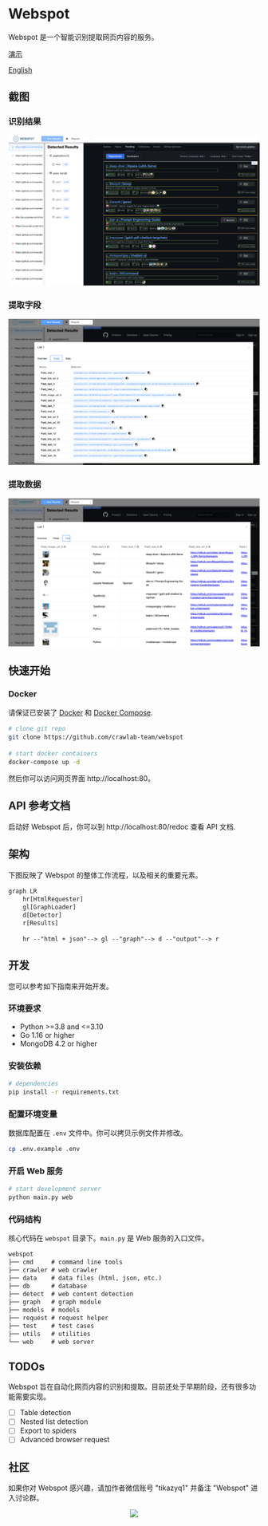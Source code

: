 # Webspot

Webspot 是一个智能识别提取网页内容的服务。

[演示](https://webspot.crawlab.net)

[English](https://github.com/crawlab-team/webspot)

## 截图

### 识别结果

![](./docs/screenshots/screenshot-result-list.png)

### 提取字段

![](./docs/screenshots/screenshot-extracted-fields.png)

### 提取数据

![](./docs/screenshots/screenshot-extracted-data.png)

## 快速开始

### Docker

请保证已安装了 [Docker](https://docs.docker.com/) 和 [Docker Compose](https://docs.docker.com/compose/).

```bash
# clone git repo
git clone https://github.com/crawlab-team/webspot

# start docker containers
docker-compose up -d
```

然后你可以访问网页界面 http://localhost:80。

## API 参考文档

启动好 Webspot 后，你可以到 http://localhost:80/redoc 查看 API 文档.

## 架构

下图反映了 Webspot 的整体工作流程，以及相关的重要元素。

```mermaid
graph LR
    hr[HtmlRequester]
    gl[GraphLoader]
    d[Detector]
    r[Results]

    hr --"html + json"--> gl --"graph"--> d --"output"--> r
```

## 开发

您可以参考如下指南来开始开发。

### 环境要求

- Python >=3.8 and <=3.10
- Go 1.16 or higher
- MongoDB 4.2 or higher

### 安装依赖

```bash
# dependencies
pip install -r requirements.txt
```

### 配置环境变量

数据库配置在 `.env` 文件中。你可以拷贝示例文件并修改。

```bash
cp .env.example .env
```

### 开启 Web 服务

```bash
# start development server
python main.py web
```

### 代码结构

核心代码在 `webspot` 目录下。`main.py` 是 Web 服务的入口文件。

```
webspot
├── cmd     # command line tools
├── crawler # web crawler
├── data    # data files (html, json, etc.)
├── db      # database
├── detect  # web content detection
├── graph   # graph module
├── models  # models
├── request # request helper
├── test    # test cases
├── utils   # utilities
└── web     # web server
```

## TODOs

Webspot 旨在自动化网页内容的识别和提取。目前还处于早期阶段，还有很多功能需要实现。

- [ ] Table detection
- [ ] Nested list detection
- [ ] Export to spiders
- [ ] Advanced browser request

## 社区

如果你对 Webspot 感兴趣，请加作者微信账号 "tikazyq1" 并备注 "Webspot" 进入讨论群。

<p align="center">
  <img src="https://crawlab.oss-cn-hangzhou.aliyuncs.com/gitbook/qrcode.png" height="360">
</p>
